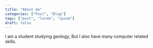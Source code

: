 ```yaml
---
title: "About me"
categories: ["Post", "Blog"]
tags: ["post", "lorem", "ipsum"]
draft: false
---
```


I am a student studying geology, But I also have many computer related skills.
